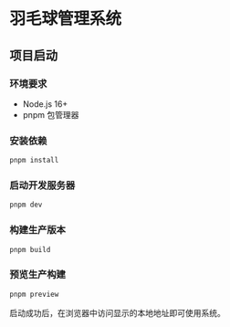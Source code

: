 # 羽毛球管理系统

## 项目启动

### 环境要求

- Node.js 16+
- pnpm 包管理器

### 安装依赖

```bash
pnpm install
```

### 启动开发服务器

```bash
pnpm dev
```

### 构建生产版本

```bash
pnpm build
```

### 预览生产构建

```bash
pnpm preview
```

启动成功后，在浏览器中访问显示的本地地址即可使用系统。 
